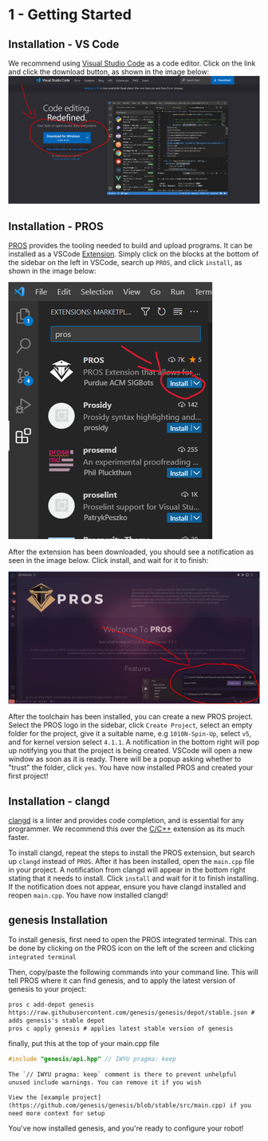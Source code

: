 # 1 - Getting Started

## Installation - VS Code

We recommend using [Visual Studio Code](https://code.visualstudio.com/) as a code editor. Click on the link and click the download button, as shown in the image below:
![vscode](../assets/1_getting_started/download-visual-studio-code.png)

## Installation - PROS

[PROS](https://pros.cs.purdue.edu/) provides the tooling needed to build and upload programs. It can be installed as a VSCode [Extension](https://marketplace.visualstudio.com/items?itemName=sigbots.pros). Simply click on the blocks at the bottom of the sidebar on the left in VSCode, search up `PROS`, and click `install`, as shown in the image below:

![pros](../assets/1_getting_started/install-pros.png)

After the extension has been downloaded, you should see a notification as seen in the image below. Click install, and wait for it to finish:

![pros-toolchain](../assets/1_getting_started/download-pros-toolchain.png)

After the toolchain has been installed, you can create a new PROS project. Select the PROS logo in the sidebar, click `Create Project`, select an empty folder for the project, give it a suitable name, e.g `1010N-Spin-Up`, select `v5`, and for kernel version select `4.1.1`. A notification in the bottom right will pop up notifying you that the project is being created. VSCode will open a new window as soon as it is ready. There will be a popup asking whether to "trust" the folder, click `yes`. You have now installed PROS and created your first project!

## Installation - clangd

[clangd](https://marketplace.visualstudio.com/items?itemName=llvm-vs-code-extensions.vscode-clangd) is a linter and provides code completion, and is essential for any programmer. We recommend this over the [C/C++](https://marketplace.visualstudio.com/items?itemName=ms-vscode.cpptools) extension as its much faster.

To install clangd, repeat the steps to install the PROS extension, but search up `clangd` instead of `PROS`. After it has been installed, open the `main.cpp` file in your project. A notification from clangd will appear in the bottom right stating that it needs to install. Click `install` and wait for it to finish installing. If the notification does not appear, ensure you have clangd installed and reopen `main.cpp`. You have now installed clangd!

## genesis Installation

To install genesis, first need to open the PROS integrated terminal. This can be done by clicking on the PROS icon on the left of the screen and clicking `integrated terminal`

Then, copy/paste the following commands into your command line. This will tell PROS where it can find genesis, and to apply the latest version of genesis to your project:
```
pros c add-depot genesis https://raw.githubusercontent.com/genesis/genesis/depot/stable.json # adds genesis's stable depot
pros c apply genesis # applies latest stable version of genesis
```

finally, put this at the top of your main.cpp file
```c++
#include "genesis/api.hpp" // IWYU pragma: keep
```

```{note}
The `// IWYU pragma: keep` comment is there to prevent unhelpful unused include warnings. You can remove it if you wish
```

```{tip}
View the [example project](https://github.com/genesis/genesis/blob/stable/src/main.cpp) if you need more context for setup
```

You've now installed genesis, and you're ready to configure your robot!
